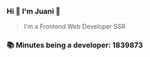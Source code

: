 ### Hi 👋 I&#39;m Juani 🦁

> I&#39;m a Frontend Web Developer SSR

### 📚 Minutes being a developer: 1839873
